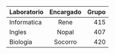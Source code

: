 |Laboratorio|Encargado|Grupo|
|-----------|:-------:|----:|
|Informatica|  Rene   |  415|
|Ingles     |  Nopal  |  407|
|Biologia   | Socorro |  420|
